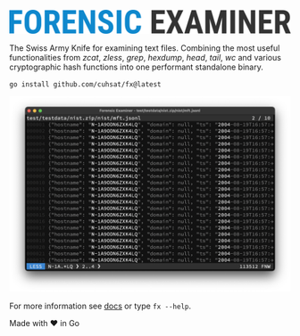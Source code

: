 ![](docs/img/logo.png "Forensic Examiner")

The Swiss Army Knife for examining text files. Combining the most useful functionalities from _zcat_, _zless_, _grep_, _hexdump_, _head_, _tail_, _wc_ and various cryptographic hash functions into one performant standalone binary.

```console
go install github.com/cuhsat/fx@latest
```

![](docs/img/grep.png)

For more information see [docs](docs) or type `fx --help`.

Made with ❤ in Go